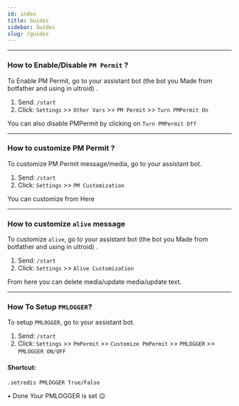 ```yaml
---
id: index
title: Guides
sidebar: Guides
slug: /guides
---
```


---

### How to Enable/Disable `PM Permit` ?

To Enable PM Permit, go to your assistant bot (the bot you Made from botfather and using in ultroid) . 
1) Send: `/start`
2) Click: `Settings` >> `Other Vars` >> `PM Permit` >> `Turn PMPermit On`

You can also disable PMPermit by clicking on `Turn PMPermit Off`

---

### How to customize PM Permit ?

To customize PM Permit message/media, go to your assistant bot.
1) Send: `/start`
2) Click: `Settings` >> `PM Customization`

You can customize from Here

---

### How to customize `alive` message

To customize `alive`, go to your assistant bot (the bot you Made from botfather and using in ultroid) . 
1) Send: `/start`
2) Click: `Settings` >> `Alive Customization`

From here you can delete media/update media/update text.

---

### How To Setup `PMLOGGER`?

To setup `PMLOGGER`, go to your assistant bot.
1) Send: `/start`
2) Click: `Settings` >> `PmPermit` >> `Customize PmPermit` >> `PMLOGGER` >> `PMLOGGER ON/OFF`

#### Shortcut:
`.setredis PMLOGGER True/False`

• Done Your PMLOGGER is set 😉
